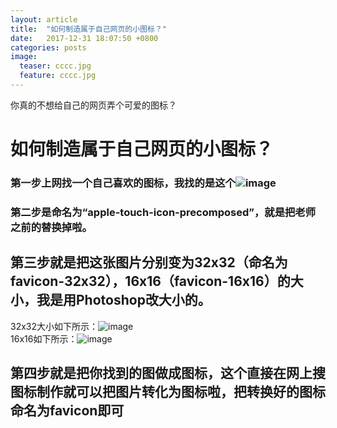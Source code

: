 ```yaml
---
layout: article
title:  "如何制造属于自己网页的小图标？"
date:   2017-12-31 18:07:50 +0800
categories: posts 
image:
  teaser: cccc.jpg
  feature: cccc.jpg
---
```

你真的不想给自己的网页弄个可爱的图标？




# 如何制造属于自己网页的小图标？
### 第一步上网找一个自己喜欢的图标，我找的是这个![image](http://ww2.sinaimg.cn/large/0060lm7Tly1fn23o8l9mhj30jg0t60yo.jpg)
### 第二步是命名为“apple-touch-icon-precomposed”，就是把老师之前的替换掉啦。
## 第三步就是把这张图片分别变为32x32（命名为favicon-32x32），16x16（favicon-16x16）的大小，我是用Photoshop改大小的。
32x32大小如下所示：![image](http://ww4.sinaimg.cn/large/0060lm7Tly1fn23sef6nzj300w00wgld.jpg)  
16x16如下所示：![image](http://ww1.sinaimg.cn/large/0060lm7Tly1fn23t1aiw1j300g00g743.jpg)
## 第四步就是把你找到的图做成图标，这个直接在网上搜图标制作就可以把图片转化为图标啦，把转换好的图标命名为favicon即可
